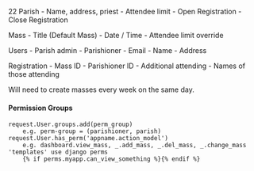 22
Parish
    - Name, address, priest
    - Attendee limit
    - Open Registration
    - Close Registration

Mass
    - Title (Default Mass)
    - Date / Time
    - Attendee limit override

Users
    - Parish admin
    - Parishioner
        - Email
        - Name
        - Address

Registration
    - Mass ID
    - Parishioner ID
    - Additional attending
    - Names of those attending

Will need to create masses every week on the same day.




#### Permission Groups
    request.User.groups.add(perm_group)
        e.g. perm-group = (parishioner, parish)
    request.User.has_perm('appname.action_model')
        e.g. dashboard.view_mass, _.add_mass, _.del_mass, _.change_mass
    'templates' use django perms
        {% if perms.myapp.can_view_something %}{% endif %}
